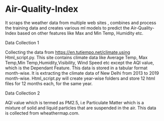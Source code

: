 # Air-Quality-Index
It scraps the weather data from multiple web sites , combines and process the training data and creates various ml models to predict the Air-Quality-Index based on other features like Max and Min Temp, Humidity etc.

Data Collection 1

Collecting the data from https://en.tutiempo.net/climate,using Html_script.py.
This site contains climate data like Average Temp, Max Temp,Min Temp,Humidity,Visibility, Wind Speed etc except the AQI value, which is the Dependant Feature.
This data is stored in a tabular format month-wise.
It is extracting the climate data of New Delhi from 2013 to 2019 month-wise.
Html_script.py will create year-wise folders and store 12 html files for 12 months each, for the same year.


Data Collection 2

AQI value which is termed as PM2.5, i.e Particulate Matter which is a mixture of solid and liquid particles that are suspended in the air.
This data is collected from wheathermap.com.



